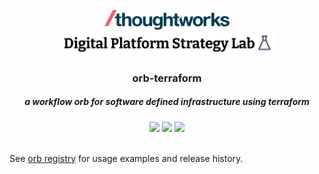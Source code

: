 
<div align="center">
	<p>
		<img alt="Thoughtworks Logo" src="https://raw.githubusercontent.com/ThoughtWorks-DPS/static/master/thoughtworks_flamingo_wave.png?sanitize=true" width=200 />
    <br />
		<img alt="DPS Title" src="https://raw.githubusercontent.com/ThoughtWorks-DPS/static/master/dps_lab_title.png" width=350/>
	</p>
  <h3>orb-terraform</h3>
  <h5>a workflow orb for software defined infrastructure using terraform</h5>
  <a href="https://app.circleci.com/pipelines/github/ThoughtWorks-DPS/orb-terraform"><img src="https://circleci.com/gh/ThoughtWorks-DPS/orb-terraform.svg?style=shield"></a> <a href="https://badges.circleci.com/orbs/twdps/terraform.svg"><img src="https://badges.circleci.com/orbs/twdps/terraform.svg"></a> <a href="https://opensource.org/licenses/MIT"><img src="https://img.shields.io/badge/license-MIT-blue.svg"></a>
</div>
<br />


See [orb registry](https://circleci.com/developer/orbs/orb/twdps/terraform) for usage examples and release history.
